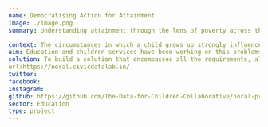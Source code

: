 ```yaml
---
name: Democratising Action for Attainment
image: ./image.png
summary: Understanding attainment through the lens of poverty across the Northern Alliance region of Scotland.

context: The circumstances in which a child grows up strongly influences their outcomes across Scotland. Impacts of child poverty on the attainment of a child which need to be holistically assessed to better understand how it affects them. There are structural inequalities in the resources available to these children and the support provided to best utilise them.
aim: Education and children services have been working on this problems for years to understand the challenges faced by a child growing in the different local contexts by attempting to follow the journey of a child through the system. One way they are trying to achieve this is by interacting with various sources of data and platforms available to them that help understand the same.
solution: To build a solution that encompasses all the requirements, all our research lies on the intersection of `data`, `tech`, `design` and `social science` to understand all aspects of the ecosystem and suggest solutions that strengthen the course of civic engagements. Through our research we interacted with the stakeholders to understand their role in the ecosystem, the tools their are engaging with, their current experiences and their aspirations for an ideal future. Through all these inputs were able to identify the preferences of various stakeholders and their requirements from a new solution.
url:https://noral.civicdatalab.in/
twitter:
facebook:
instagram:
github: https://github.com/The-Data-for-Children-Collaborative/noral-project
sector: Education
type: project
---
```

